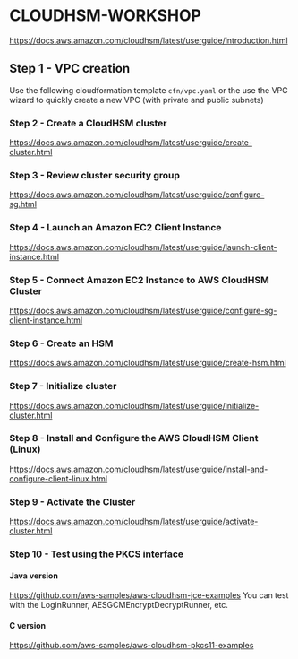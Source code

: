 # CLOUDHSM-WORKSHOP
https://docs.aws.amazon.com/cloudhsm/latest/userguide/introduction.html

## Step 1 - VPC creation
Use the following cloudformation template `cfn/vpc.yaml` or the use the VPC wizard to quickly create a new VPC (with private and public subnets)

### Step 2 - Create a CloudHSM cluster
https://docs.aws.amazon.com/cloudhsm/latest/userguide/create-cluster.html

### Step 3 - Review cluster security group
https://docs.aws.amazon.com/cloudhsm/latest/userguide/configure-sg.html

### Step 4 - Launch an Amazon EC2 Client Instance
https://docs.aws.amazon.com/cloudhsm/latest/userguide/launch-client-instance.html

### Step 5 - Connect Amazon EC2 Instance to AWS CloudHSM Cluster
https://docs.aws.amazon.com/cloudhsm/latest/userguide/configure-sg-client-instance.html

### Step 6 - Create an HSM
https://docs.aws.amazon.com/cloudhsm/latest/userguide/create-hsm.html

### Step 7 - Initialize cluster
https://docs.aws.amazon.com/cloudhsm/latest/userguide/initialize-cluster.html

### Step 8 - Install and Configure the AWS CloudHSM Client (Linux)
https://docs.aws.amazon.com/cloudhsm/latest/userguide/install-and-configure-client-linux.html

### Step 9 - Activate the Cluster
https://docs.aws.amazon.com/cloudhsm/latest/userguide/activate-cluster.html

### Step 10 - Test using the PKCS interface
#### Java version
https://github.com/aws-samples/aws-cloudhsm-jce-examples
You can test with the LoginRunner, AESGCMEncryptDecryptRunner, etc.

#### C version
https://github.com/aws-samples/aws-cloudhsm-pkcs11-examples
